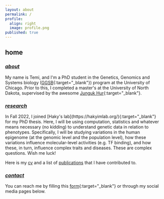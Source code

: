 ```yaml
---
layout: about
permalink: /
profile:
  align: right
  image: profile.png
published: true
---
```

## home

<h3>
  <u><i>
    about
  </i></u>
</h3>

My name is Temi, and I'm a PhD student in the Genetics, Genomics and Systems biology ([GGSB](https://ggsb.uchicago.edu/){:target="_blank"}) program at the University of Chicago. Prior to this, I completed a master's at the University of North Dakota, supervised by the awesome [Junguk Hur](https://med.und.edu/labs/hur/){:target="_blank"}. 

<h3>
  <u><i>
    research
  </i></u>
</h3>
In Fall 2022, I joined [Haky's lab](https://hakyimlab.org/){:target="_blank"} for my PhD thesis. Here, I will be using computation, statistics and whatever means necessary (no kidding) to understand genetic data in relation to phenotypes. Specifically, I will be studying variations in the human epigenome (at the genomic level and the population level), how these variations influence molecular-level activities (e.g. TF binding), and how these, in turn, influence complex traits and diseases. These are complex questions. Wish me luck!

Here is my <a href="../docs/cv.pdf" target="_blank" rel="noopener noreferrer">cv</a> and a list of <a href="../publications" target="_blank" rel="noopener noreferrer">publications</a> that I have contributed to.

<h3>
  <u><i>
    contact
  </i></u>
</h3>

You can reach me by filling this [form](https://forms.gle/VopPt5H2uhPMD8oT7){:target="_blank"} or through my social media pages below. 
